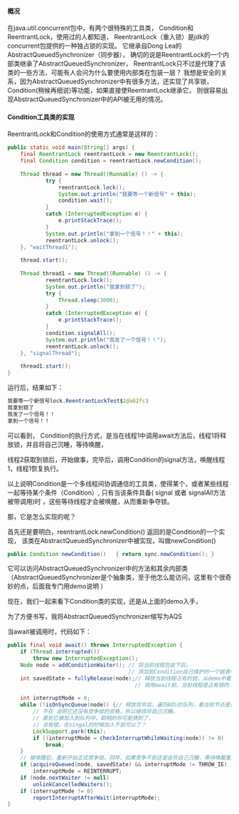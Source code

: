 #### 概况

在java.util.concurrent包中，有两个很特殊的工具类，
Condition和ReentrantLock，使用过的人都知道，
ReentrantLock（重入锁）是jdk的concurrent包提供的一种独占锁的实现。
它继承自Dong Lea的 AbstractQueuedSynchronizer（同步器），
确切的说是ReentrantLock的一个内部类继承了AbstractQueuedSynchronizer，
ReentrantLock只不过是代理了该类的一些方法，可能有人会问为什么要使用内部类在包装一层？ 
我想是安全的关系，因为AbstractQueuedSynchronizer中有很多方法，还实现了共享锁，
Condition(稍候再细说)等功能，如果直接使ReentrantLock继承它，
则很容易出现AbstractQueuedSynchronizer中的API被无用的情况。

#### Condition工具类的实现
ReentrantLock和Condition的使用方式通常是这样的：
```java
public static void main(String[] args) {
    final ReentrantLock reentrantLock = new ReentrantLock();
    final Condition condition = reentrantLock.newCondition();
 
    Thread thread = new Thread((Runnable) () -> {
            try {
                reentrantLock.lock();
                System.out.println("我要等一个新信号" + this);
                condition.wait();
            }
            catch (InterruptedException e) {
                e.printStackTrace();
            }
            System.out.println("拿到一个信号！！" + this);
            reentrantLock.unlock();
    }, "waitThread1");
 
    thread.start();
     
    Thread thread1 = new Thread((Runnable) () -> {
            reentrantLock.lock();
            System.out.println("我拿到锁了");
            try {
                Thread.sleep(3000);
            }
            catch (InterruptedException e) {
                e.printStackTrace();
            }
            condition.signalAll();
            System.out.println("我发了一个信号！！");
            reentrantLock.unlock();
    }, "signalThread");
     
    thread1.start();
}
```
运行后，结果如下：
```java
我要等一个新信号lock.ReentrantLockTest$1@a62fc3
我拿到锁了
我发了一个信号！！
拿到一个信号！！
```
可以看到，
Condition的执行方式，是当在线程1中调用await方法后，线程1将释放锁，并且将自己沉睡，等待唤醒，

线程2获取到锁后，开始做事，完毕后，调用Condition的signal方法，唤醒线程1，线程1恢复执行。

以上说明Condition是一个多线程间协调通信的工具类，使得某个，或者某些线程一起等待某个条件（Condition）,
只有当该条件具备( signal 或者 signalAll方法被带调用)时 ，这些等待线程才会被唤醒，从而重新争夺锁。

那，它是怎么实现的呢？

首先还是要明白，reentrantLock.newCondition() 返回的是Condition的一个实现，
该类在AbstractQueuedSynchronizer中被实现，叫做newCondition()
```java
public Condition newCondition()   { return sync.newCondition(); }
```

它可以访问AbstractQueuedSynchronizer中的方法和其余内部类
（AbstractQueuedSynchronizer是个抽象类，至于他怎么能访问，这里有个很奇妙的点，后面我专门用demo说明 ）

现在，我们一起来看下Condition类的实现，还是从上面的demo入手，

为了方便书写，我将AbstractQueuedSynchronizer缩写为AQS

当await被调用时，代码如下：
```java
public final void await() throws InterruptedException {
    if (Thread.interrupted())
        throw new InterruptedException();
    Node node = addConditionWaiter(); // 将当前线程包装下后，
                                      // 添加到Condition自己维护的一个链表中。
    int savedState = fullyRelease(node);// 释放当前线程占有的锁，从demo中看到，
                                        // 调用await前，当前线程是占有锁的
 
    int interruptMode = 0;
    while (!isOnSyncQueue(node)) {// 释放完毕后，遍历AQS的队列，看当前节点是否在队列中，
        // 不在 说明它还没有竞争锁的资格，所以继续将自己沉睡。
        // 直到它被加入到队列中，聪明的你可能猜到了，
        // 没有错，在singal的时候加入不就可以了？
        LockSupport.park(this);
        if ((interruptMode = checkInterruptWhileWaiting(node)) != 0)
            break;
    }
    // 被唤醒后，重新开始正式竞争锁，同样，如果竞争不到还是会将自己沉睡，等待唤醒重新开始竞争。
    if (acquireQueued(node, savedState) && interruptMode != THROW_IE)
        interruptMode = REINTERRUPT;
    if (node.nextWaiter != null)
        unlinkCancelledWaiters();
    if (interruptMode != 0)
        reportInterruptAfterWait(interruptMode);
}
```




















